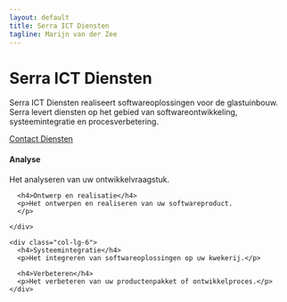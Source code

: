 ```yaml
---
layout: default
title: Serra ICT Diensten
tagline: Marijn van der Zee
---
```


<div class="jumbotron">
    <h1>Serra ICT Diensten</h1>
    <p class="lead">
        Serra ICT Diensten realiseert softwareoplossingen voor de glastuinbouw. Serra levert diensten op het gebied van softwareontwikkeling, systeemintegratie en procesverbetering.
    </p>
    <p>
        <a class="btn btn-lg btn-success" 
           href="{{ site.url }}/pages/contact.html" 
           role="button">
            <span class="glyphicon glyphicon-phone" aria-hidden="true"></span> Contact
        </a> 
        <a class="btn btn-lg btn-primary" 
           href="{{ site.url }}/pages/services" 
           role="button">
           <span class="glyphicon glyphicon-thumbs-up" aria-hidden="true"></span> Diensten</a>
    </p>
</div>

<div class="row marketing">
    <div class="col-lg-6">
      <h4>Analyse</h4>
      <p>Het analyseren van uw ontwikkelvraagstuk.</p>

      <h4>Ontwerp en realisatie</h4>
      <p>Het ontwerpen en realiseren van uw softwareproduct.
      </p>

    </div>

    <div class="col-lg-6">
      <h4>Systeemintegratie</h4>
      <p>Het integreren van softwareoplossingen op uw kwekerij.</p>
      
      <h4>Verbeteren</h4>
      <p>Het verbeteren van uw productenpakket of ontwikkelproces.</p>
    </div>
</div>


